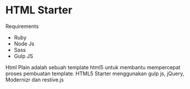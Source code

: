 # HTML Starter #

Requirements

* Ruby
* Node Js
* Sass
* Gulp JS


Html Plain adalah sebuah template html5 untuk membantu mempercepat proses pembuatan template. HTML5 Starter menggunakan gulp js, jQuery, Modernizr dan restive.js